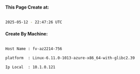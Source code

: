 
   
#### This Page Create at:

```bash

2025-05-12 - 22:47:26 UTC

```

#### Create By Machine:

```bash

Host Name : fv-az2214-756

platform  : Linux-6.11.0-1013-azure-x86_64-with-glibc2.39

Ip Local  : 10.1.0.121

```

